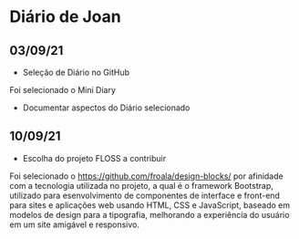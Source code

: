 # Diário de Joan

## 03/09/21

+ Seleção de Diário no GitHub

Foi selecionado o Mini Diary

+ Documentar aspectos do Diário selecionado


## 10/09/21
+ Escolha do projeto FLOSS a contribuir

Foi selecionado o https://github.com/froala/design-blocks/ por afinidade com a tecnologia utilizada no projeto, a qual é o framework Bootstrap, utilizado para esenvolvimento de componentes de interface e front-end para sites e aplicações web usando HTML, CSS e JavaScript, baseado em modelos de design para a tipografia, melhorando a experiência do usuário em um site amigável e responsivo.
